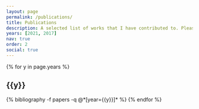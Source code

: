 ```yaml
---
layout: page
permalink: /publications/
title: Publications
description: A selected list of works that I have contributed to. Please look up my NASA ADS Page linked in the bottom for more publications. 
years: [2021, 2017]
nav: true
order: 2
social: true
---
```


<div class="publications">

{% for y in page.years %}
  <h2 class="year">{{y}}</h2>
  {% bibliography -f papers -q @*[year={{y}}]* %}
{% endfor %}

</div>
